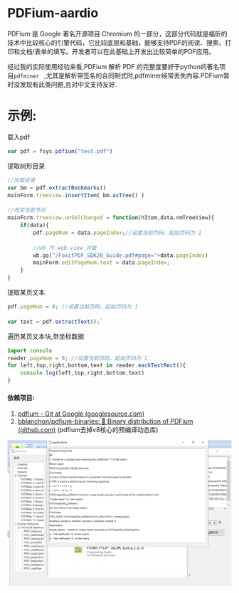 # PDFium-aardio
PDFium 是 Google 著名开源项目 Chromium 的一部分，这部分代码就是福昕的技术中比较核心的引擎代码，它比较底层和基础，能够支持PDF的阅读、搜索、打印和文档/表单的填写。开发者可以在此基础上开发出比较简单的PDF应用。  

经过我的实际使用经验来看,PDFium 解析 PDF 的完整度要好于python的著名项目`pdfminer ` ,尤其是解析带签名的合同制式时,pdfminer经常丢失内容.PDFium暂时没发现有此类问题,且对中文支持友好.


# 示例:

载入pdf

```javascript
var pdf = fsys.pdfium("test.pdf")
```

提取树形目录

```javascript
//加载目录
var bm = pdf.extractBookmarks()
mainForm.treeview.insertItem( bm.asTree() )

//改变当前节点
mainForm.treeview.onSelChanged = function(hItem,data,nmTreeView){
	if(data){
		pdf.pageNum = data.pageIndex;//设置当前页码，起始页码为 1
		
        //wb 为 web.view 对象
		wb.go("/FoxitPDF_SDK20_Guide.pdf#page="+data.pageIndex)  
		mainForm.editPageNum.text = data.pageIndex; 
	} 	
}
```

提取某页文本

```javascript
pdf.pageNum = 8; //设置当前页码，起始页码为 1

var text = pdf.extractText();`
```

遍历某页文本块,带坐标数据
```javascript
import console
reader.pageNum = 8; //设置当前页码，起始页码为 1
for left,top,right,bottom,text in reader.eachTextRect(){
    console.log(left,top,right,bottom,text)
}
```

#### 依赖项目:

1. [pdfium - Git at Google (googlesource.com)](https://pdfium.googlesource.com/pdfium/)
2. [bblanchon/pdfium-binaries: 📰 Binary distribution of PDFium (github.com)](https://github.com/bblanchon/pdfium-binaries) (pdfium去掉v8核心的预编译动态库)

![](screenshot.png)

